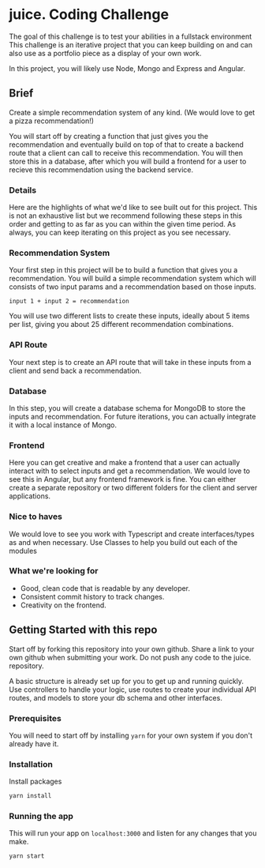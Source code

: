 # juice. Coding Challenge

The goal of this challenge is to test your abilities in a fullstack environment
This challenge is an iterative project that you can keep building on and can also use as a portfolio piece as a display of your own work.

In this project, you will likely use Node, Mongo and Express and Angular.

## Brief

Create a simple recommendation system of any kind. (We would love to get a pizza recommendation!)

You will start off by creating a function that just gives you the recommendation and eventually build on top of that to create a backend route that a client can call to receive this recommendation. You will then store this in a database, after which you will build a frontend for a user to recieve this recommendation using the backend service.

### Details
Here are the highlights of what we'd like to see built out for this project.
This is not an exhaustive list but we recommend following these steps in this order and getting to as far as you can within the given time period.
As always, you can keep iterating on this project as you see necessary.

### Recommendation System
Your first step in this project will be to build a function that gives you a recommendation.
You will build a simple recommendation system which will consists of two input params and a recommendation based on those inputs.

```
input 1 + input 2 = recommendation
```

You will use two different lists to create these inputs, ideally about 5 items per list, giving you about 25 different recommendation combinations.

### API Route
Your next step is to create an API route that will take in these inputs from a client and send back a recommendation.

### Database
In this step, you will create a database schema for MongoDB to store the inputs and recommendation.
For future iterations, you can actually integrate it with a local instance of Mongo.

### Frontend
Here you can get creative and make a frontend that a user can actually interact with to select inputs and get a recommendation.
We would love to see this in Angular, but any frontend framework is fine.
You can either create a separate repository or two different folders for the client and server applications.

### Nice to haves
We would love to see you work with Typescript and create interfaces/types as and when necessary.
Use Classes to help you build out each of the modules

### What we're looking for
 - Good, clean code that is readable by any developer.
 - Consistent commit history to track changes.
 - Creativity on the frontend.



## Getting Started with this repo

Start off by forking this repository into your own github. Share a link to your own github when submitting your work. Do not push any code to the juice. repository.


A basic structure is already set up for you to get up and running quickly. Use controllers to handle your logic, use routes to create your individual API routes, and models to store your db schema and other interfaces.

### Prerequisites

You will need to start off by installing `yarn` for your own system if you don't already have it.

### Installation

Install packages
   ```sh
   yarn install
   ```

### Running the app
This will run your app on `localhost:3000` and listen for any changes that you make.
```sh
yarn start
```


